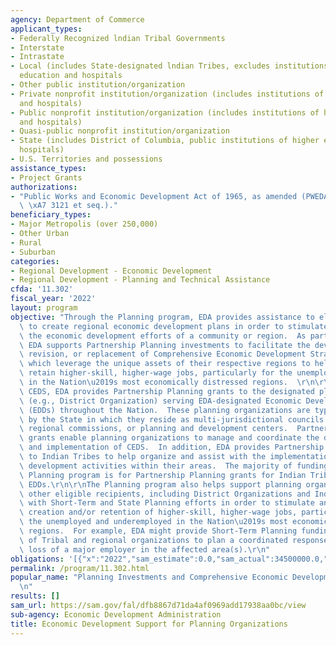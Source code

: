 ```yaml
---
agency: Department of Commerce
applicant_types:
- Federally Recognized lndian Tribal Governments
- Interstate
- Intrastate
- Local (includes State-designated lndian Tribes, excludes institutions of higher
  education and hospitals
- Other public institution/organization
- Private nonprofit institution/organization (includes institutions of higher education
  and hospitals)
- Public nonprofit institution/organization (includes institutions of higher education
  and hospitals)
- Quasi-public nonprofit institution/organization
- State (includes District of Columbia, public institutions of higher education and
  hospitals)
- U.S. Territories and possessions
assistance_types:
- Project Grants
authorizations:
- "Public Works and Economic Development Act of 1965, as amended (PWEDA) (42 U.S.C.\
  \ \xA7 3121 et seq.)."
beneficiary_types:
- Major Metropolis (over 250,000)
- Other Urban
- Rural
- Suburban
categories:
- Regional Development - Economic Development
- Regional Development - Planning and Technical Assistance
cfda: '11.302'
fiscal_year: '2022'
layout: program
objective: "Through the Planning program, EDA provides assistance to eligible recipients\
  \ to create regional economic development plans in order to stimulate and guide\
  \ the economic development efforts of a community or region.  As part of this program,\
  \ EDA supports Partnership Planning investments to facilitate the development, implementation,\
  \ revision, or replacement of Comprehensive Economic Development Strategies (CEDS),\
  \ which leverage the unique assets of their respective regions to help create and\
  \ retain higher-skill, higher-wage jobs, particularly for the unemployed and underemployed\
  \ in the Nation\u2019s most economically distressed regions.  \r\n\r\nTo facilitate\
  \ CEDS, EDA provides Partnership Planning grants to the designated planning organization\
  \ (e.g., District Organization) serving EDA-designated Economic Development Districts\
  \ (EDDs) throughout the Nation.  These planning organizations are typically recognized\
  \ by the State in which they reside as multi-jurisdictional councils of governments,\
  \ regional commissions, or planning and development centers.  Partnership Planning\
  \ grants enable planning organizations to manage and coordinate the development\
  \ and implementation of CEDS.  In addition, EDA provides Partnership Planning grants\
  \ to Indian Tribes to help organize and assist with the implementation of economic\
  \ development activities within their areas.  The majority of funding under the\
  \ Planning program is for Partnership Planning grants for Indian Tribes and EDA-designated\
  \ EDDs.\r\n\r\nThe Planning program also helps support planning organizations and\
  \ other eligible recipients, including District Organizations and Indian Tribes,\
  \ with Short-Term and State Planning efforts in order to stimulate and guide the\
  \ creation and/or retention of higher-skill, higher-wage jobs, particularly for\
  \ the unemployed and underemployed in the Nation\u2019s most economically distressed\
  \ regions.  For example, EDA might provide Short-Term Planning funding to a coalition\
  \ of Tribal and regional organizations to plan a coordinated response to the sudden\
  \ loss of a major employer in the affected area(s).\r\n"
obligations: '[{"x":"2022","sam_estimate":0.0,"sam_actual":34500000.0,"usa_spending_actual":33893835.49},{"x":"2023","sam_estimate":36000000.0,"sam_actual":0.0,"usa_spending_actual":25699227.48},{"x":"2024","sam_estimate":36000000.0,"sam_actual":0.0,"usa_spending_actual":0.0}]'
permalink: /program/11.302.html
popular_name: "Planning Investments and Comprehensive Economic Development Strategies\r\
  \n"
results: []
sam_url: https://sam.gov/fal/dfb8867d71da4af0969add17938aa0bc/view
sub-agency: Economic Development Administration
title: Economic Development Support for Planning Organizations
---
```

